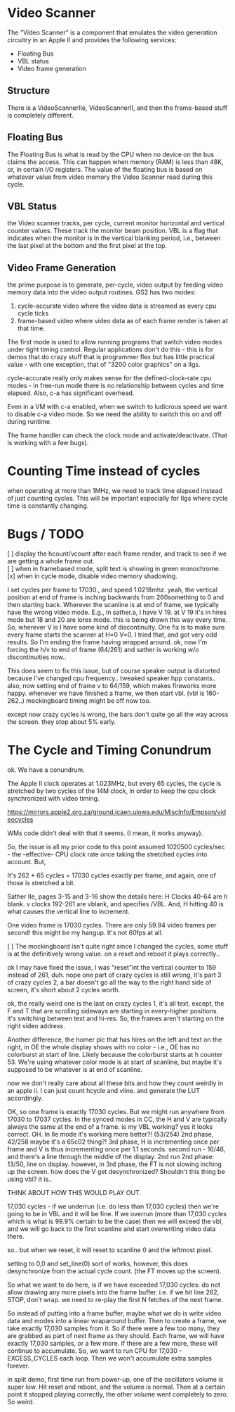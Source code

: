 # Video Scanner

The "Video Scanner" is a component that emulates the video generation circuitry in an Apple II and provides the following services:

* Floating Bus 
* VBL status
* Video frame generation

## Structure

There is a VideoScannerIIe, VideoScannerII, and then the frame-based stuff is completely different. 

## Floating Bus

The Floating Bus is what is read by the CPU when no device on the bus claims the access. This can happen when memory (RAM) is less than 48K, or, in certain I/O registers. The value of the floating bus is based on whatever value from video memory the Video Scanner read during this cycle.

## VBL Status

the Video scanner tracks, per cycle, current monitor horizontal and vertical counter values. These track the monitor beam position. VBL is a flag that indicates when the monitor is in the vertical blanking period, i.e., between the last pixel at the bottom and the first pixel at the top.

## Video Frame Generation

the prime purpose is to generate, per-cycle, video output by feeding video memory data into the video output routines. GS2 has two modes:
1. cycle-accurate video where the video data is streamed as every cpu cycle ticks
1. frame-based video where video data as of each frame render is taken at that time.

The first mode is used to allow running programs that switch video modes under tight timing control. Regular applications don't do this - this is for demos that do crazy stuff that is programmer flex but has little practical value - with one exception, that of "3200 color graphics" on a IIgs.

cycle-accurate really only makes sense for the defined-clock-rate cpu modes - in free-run mode there is no relationship between cycles and time elapsed. Also, c-a has significant overhead.

Even in a VM with c-a enabled, when we switch to ludicrous speed we want to disable c-a video mode. So we need the ability to switch this on and off during runtime.

The frame handler can check the clock mode and activate/deactivate. (That is working with a few bugs).

# Counting Time instead of cycles

when operating at more than 1MHz, we need to track time elapsed instead of just counting cycles. This will be important especially for IIgs where cycle time is constantly changing.

# Bugs / TODO

[ ] display the hcount/vcount after each frame render, and track to see if we are getting a whole frame out.  
[ ] when in framebased mode, split text is showing in green monochrome.  
[x] when in cycle mode, disable video memory shadowing.  

I set cycles per frame to 17030., and speed 1.0218mhz. 
yeah, the vertical position at end of frame is inching backwards from 260something to 0 and then starting back. Wherever the scanline is at end of frame, we typically have the wrong video mode. E.g., in sather.a, I have V 19. at V 19 it's in hires mode but 18 and 20 are lores mode. this is being drawn this way every time. So, wherever V is I have some kind of discontinuity. 
One fix is to make sure every frame starts the scanner at H=0 V=0. I tried that, and got very odd results. So I'm ending the frame having wrapped around. ok, now I'm forcing the h/v to end of frame (64/261) and sather is working w/o discontinuities now..

This does seem to fix this issue, but of course speaker output is distorted because I've changed cpu frequency.. tweaked speaker.hpp constants.. also, now setting end of frame v to 64/159, which makes fireworks more happy. whenever we have finished a frame, we then start vbl. (vbl is 160-262..)
mockingboard timing might be off now too.

except now crazy cycles is wrong, the bars don't quite go all the way across the screen. they stop about 5% early.

# The Cycle and Timing Conundrum

ok. We have a conundrum.

The Apple II clock operates at 1.023MHz, but every 65 cycles, the cycle is stretched by two cycles of the 14M clock, in order to keep the cpu clock synchronized with video timing.

https://mirrors.apple2.org.za/ground.icaen.uiowa.edu/MiscInfo/Empson/videocycles

WMs code didn't deal with that it seems. (I mean, it works anyway).

So, the issue is all my prior code to this point assumed 1020500 cycles/sec - the -effective- CPU clock rate once taking the stretched cycles into account. But, 

It's 262 * 65 cycles = 17030 cycles exactly per frame, and again, one of those is stretched a bit.

Sather IIe, pages 3-15 and 3-16 show the details here:
H Clocks 40-64 are h blank. v clocks 192-261 are vblank, and specifies /VBL. 
And, H hitting 40 is what causes the vertical line to increment.

One video frame is 17030 cycles. There are only 59.94 video frames per second! this might be my hangup. It's not 60fps at all.

[ ] The mockingboard isn't quite right since I changed the cycles, some stuff is at the definitively wrong value. on a reset and reboot it plays correctly..

ok I may have fixed the issue, I was "reset"int the vertical counter to 159 instead of 261, duh. 
nope one part of crazy cycles is still wrong, it's part 3 of crazy cycles 2, a bar doesn't go all the way to the right hand side of screen, it's short about 2 cycles worth.

ok, the really weird one is the last on crazy cycles 1, it's all text, except, the F and T that are scrolling sideways are starting in every-higher positions. it's switching between text and hi-res. So, the frames aren't starting on the right video address.

Another difference, the homer pic that has hires on the left and text on the right, in OE the whole display shows with no color - i.e., OE has no colorburst at start of line. Likely because the colorburst starts at h counter 53. We're using whatever color mode is at start of scanline, but maybe it's supposed to be whatever is at end of scanline.

now we don't really care about all these bits and how they count weirdly in an apple ii. I can just count hcycle and vline. and generate the LUT accordingly.

OK, so one frame is exactly 17030 cycles.
But we might run anywhere from 17030 to 17037 cycles.
In the synced modes in CC, the H and V are typically always the same at the end of a frame.
is my VBL working? yes it looks correct.
OH. In IIe mode it's working more better?! (53/254)
2nd phase, 42/258
maybe it's a 65c02 thing?!
3rd phase, H is incrementing once per frame and V is thus incrementing once per 1.1 seconds.
second run - 16/46, and there's a line through the middle of the display.
2nd run 2nd phase: 13/50, line on display.
however, in 3rd phase, the FT is not slowing inching up the screen.
how does the V get desynchronized? Shouldn't this thing be using vbl? it is.. 

THINK ABOUT HOW THIS WOULD PLAY OUT.

17,030 cycles - if we underrun (i.e. do less than 17,030 cycles) then we're going to be in VBL and it will be fine.
If we overrun (more than 17,030 cycles which is what is 99.9% certain to be the case) then we will exceed the vbl, and we will go back to the first scanline and start overwriting video data there.

so.. but when we reset, it will reset to scanline 0 and the leftmost pixel. 

setting to 0,0 and set_line(0) sort of works, however, this does desynchronize from the actual cycle count. (the FT moves up the screen).

So what we want to do here, is if we have exceeded 17,030 cycles:
  do not allow drawing any more pixels into the frame buffer. i.e. if we hit line 262, STOP, don't wrap.
  we need to re-play the first N fetches of the next frame.

So instead of putting into a frame buffer, maybe what we do is write video data and modes into a linear wraparound buffer. Then to create a frame, we take exactly 17,030 samples from it. So if there were a few too many, they are grabbed as part of next frame as they should.
Each frame, we will have exactly 17,030 samples, or a few more. If there are a few more, these will continue to accumulate. So, we want to run CPU for 17,030 - EXCESS_CYCLES each loop. Then we won't accumulate extra samples forever.


in split demo, first time run from power-up, one of the oscillators volume is super low. Hit reset and reboot, and the volume is normal. Then at a certain point it stopped playing correctly, the other volume went completely to zero. So weird.

